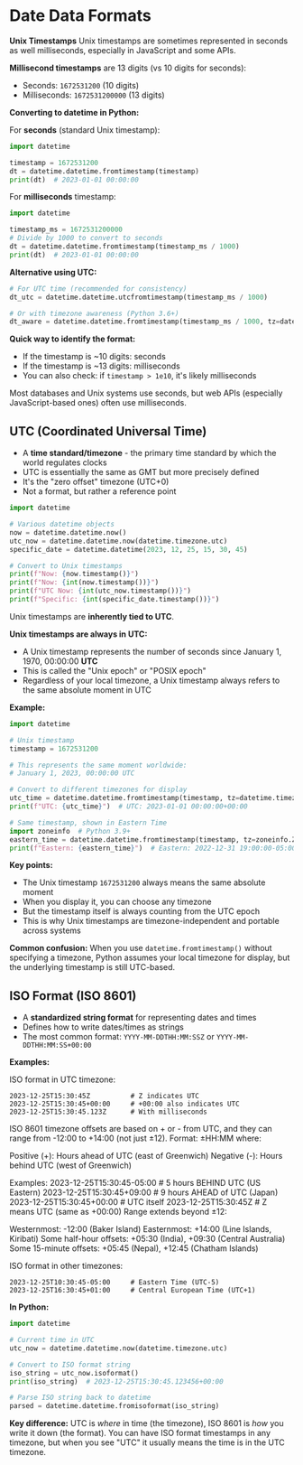 # Date Data Formats

**Unix Timestamps**
Unix timestamps are sometimes represented in seconds as well milliseconds, especially in JavaScript and some APIs.

**Millisecond timestamps** are 13 digits (vs 10 digits for seconds):
- Seconds: `1672531200` (10 digits)
- Milliseconds: `1672531200000` (13 digits)

**Converting to datetime in Python:**

For **seconds** (standard Unix timestamp):
```python
import datetime

timestamp = 1672531200
dt = datetime.datetime.fromtimestamp(timestamp)
print(dt)  # 2023-01-01 00:00:00
```

For **milliseconds** timestamp:
```python
import datetime

timestamp_ms = 1672531200000
# Divide by 1000 to convert to seconds
dt = datetime.datetime.fromtimestamp(timestamp_ms / 1000)
print(dt)  # 2023-01-01 00:00:00
```

**Alternative using UTC:**
```python
# For UTC time (recommended for consistency)
dt_utc = datetime.datetime.utcfromtimestamp(timestamp_ms / 1000)

# Or with timezone awareness (Python 3.6+)
dt_aware = datetime.datetime.fromtimestamp(timestamp_ms / 1000, tz=datetime.timezone.utc)
```

**Quick way to identify the format:**
- If the timestamp is ~10 digits: seconds
- If the timestamp is ~13 digits: milliseconds
- You can also check: if `timestamp > 1e10`, it's likely milliseconds

Most databases and Unix systems use seconds, but web APIs (especially JavaScript-based ones) often use milliseconds.

## **UTC (Coordinated Universal Time)**
- A **time standard/timezone** - the primary time standard by which the world regulates clocks
- UTC is essentially the same as GMT but more precisely defined
- It's the "zero offset" timezone (UTC+0)
- Not a format, but rather a reference point

```python
import datetime

# Various datetime objects
now = datetime.datetime.now()
utc_now = datetime.datetime.now(datetime.timezone.utc)
specific_date = datetime.datetime(2023, 12, 25, 15, 30, 45)

# Convert to Unix timestamps
print(f"Now: {now.timestamp()}")
print(f"Now: {int(now.timestamp())}")
print(f"UTC Now: {int(utc_now.timestamp())}")
print(f"Specific: {int(specific_date.timestamp())}")
```

Unix timestamps are **inherently tied to UTC**.

**Unix timestamps are always in UTC:**
- A Unix timestamp represents the number of seconds since January 1, 1970, 00:00:00 **UTC**
- This is called the "Unix epoch" or "POSIX epoch"
- Regardless of your local timezone, a Unix timestamp always refers to the same absolute moment in UTC

**Example:**
```python
import datetime

# Unix timestamp
timestamp = 1672531200

# This represents the same moment worldwide:
# January 1, 2023, 00:00:00 UTC

# Convert to different timezones for display
utc_time = datetime.datetime.fromtimestamp(timestamp, tz=datetime.timezone.utc)
print(f"UTC: {utc_time}")  # UTC: 2023-01-01 00:00:00+00:00

# Same timestamp, shown in Eastern Time
import zoneinfo  # Python 3.9+
eastern_time = datetime.datetime.fromtimestamp(timestamp, tz=zoneinfo.ZoneInfo("America/New_York"))
print(f"Eastern: {eastern_time}")  # Eastern: 2022-12-31 19:00:00-05:00
```

**Key points:**
- The Unix timestamp `1672531200` always means the same absolute moment
- When you display it, you can choose any timezone
- But the timestamp itself is always counting from the UTC epoch
- This is why Unix timestamps are timezone-independent and portable across systems

**Common confusion:** When you use `datetime.fromtimestamp()` without specifying a timezone, Python assumes your local timezone for display, but the underlying timestamp is still UTC-based.

## **ISO Format (ISO 8601)**
- A **standardized string format** for representing dates and times
- Defines how to write dates/times as strings
- The most common format: `YYYY-MM-DDTHH:MM:SSZ` or `YYYY-MM-DDTHH:MM:SS+00:00`

**Examples:**

ISO format in UTC timezone:
```
2023-12-25T15:30:45Z          # Z indicates UTC
2023-12-25T15:30:45+00:00     # +00:00 also indicates UTC
2023-12-25T15:30:45.123Z      # With milliseconds
```
ISO 8601 timezone offsets are based on + or - from UTC, and they can range from -12:00 to +14:00 (not just ±12).
Format: ±HH:MM where:

Positive (+): Hours ahead of UTC (east of Greenwich)
Negative (-): Hours behind UTC (west of Greenwich)

Examples:
2023-12-25T15:30:45-05:00    # 5 hours BEHIND UTC (US Eastern)
2023-12-25T15:30:45+09:00    # 9 hours AHEAD of UTC (Japan)
2023-12-25T15:30:45+00:00    # UTC itself
2023-12-25T15:30:45Z         # Z means UTC (same as +00:00)
Range extends beyond ±12:

Westernmost: -12:00 (Baker Island)
Easternmost: +14:00 (Line Islands, Kiribati)
Some half-hour offsets: +05:30 (India), +09:30 (Central Australia)
Some 15-minute offsets: +05:45 (Nepal), +12:45 (Chatham Islands)

ISO format in other timezones:
```
2023-12-25T10:30:45-05:00     # Eastern Time (UTC-5)
2023-12-25T16:30:45+01:00     # Central European Time (UTC+1)
```

**In Python:**
```python
import datetime

# Current time in UTC
utc_now = datetime.datetime.now(datetime.timezone.utc)

# Convert to ISO format string
iso_string = utc_now.isoformat()
print(iso_string)  # 2023-12-25T15:30:45.123456+00:00

# Parse ISO string back to datetime
parsed = datetime.datetime.fromisoformat(iso_string)
```

**Key difference:** UTC is *where* in time (the timezone), ISO 8601 is *how* you write it down (the format). You can have ISO format timestamps in any timezone, but when you see "UTC" it usually means the time is in the UTC timezone.
